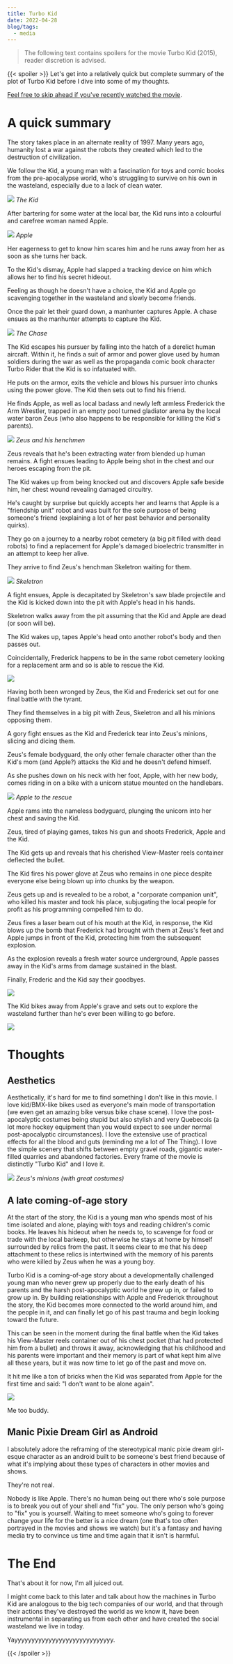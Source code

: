 ```yaml
---
title: Turbo Kid
date: 2022-04-28
blog/tags:
  - media
---
```


> The following text contains spoilers for the movie Turbo Kid (2015), reader
> discretion is advised.

<!--more-->

{{< spoiler >}} Let's get into a relatively quick but complete summary of the
plot of Turbo Kid before I dive into some of my thoughts.

[Feel free to skip ahead if you've recently watched the movie](#thoughts).

# A quick summary

The story takes place in an alternate reality of 1997. Many years ago, humanity
lost a war against the robots they created which led to the destruction of
civilization.

We follow the Kid, a young man with a fascination for toys and comic books from
the pre-apocalypse world, who's struggling to survive on his own in the
wasteland, especially due to a lack of clean water.

![](turbo_kid.png) _The Kid_

After bartering for some water at the local bar, the Kid runs into a colourful
and carefree woman named Apple.

![](apple.png) _Apple_

Her eagerness to get to know him scares him and he runs away from her as soon as
she turns her back.

To the Kid's dismay, Apple had slapped a tracking device on him which allows her
to find his secret hideout.

Feeling as though he doesn't have a choice, the Kid and Apple go scavenging
together in the wasteland and slowly become friends.

Once the pair let their guard down, a manhunter captures Apple. A chase ensues
as the manhunter attempts to capture the Kid.

![](chase.png) _The Chase_

The Kid escapes his pursuer by falling into the hatch of a derelict human
aircraft. Within it, he finds a suit of armor and power glove used by human
soldiers during the war as well as the propaganda comic book character Turbo
Rider that the Kid is so infatuated with.

He puts on the armor, exits the vehicle and blows his pursuer into chunks using
the power glove. The Kid then sets out to find his friend.

He finds Apple, as well as local badass and newly left armless Frederick the Arm
Wrestler, trapped in an empty pool turned gladiator arena by the local water
baron Zeus (who also happens to be responsible for killing the Kid's parents).

![](podium.png) _Zeus and his henchmen_

Zeus reveals that he's been extracting water from blended up human remains. A
fight ensues leading to Apple being shot in the chest and our heroes escaping
from the pit.

The Kid wakes up from being knocked out and discovers Apple safe beside him, her
chest wound revealing damaged circuitry.

He's caught by surprise but quickly accepts her and learns that Apple is a
"friendship unit" robot and was built for the sole purpose of being someone's
friend (explaining a lot of her past behavior and personality quirks).

They go on a journey to a nearby robot cemetery (a big pit filled with dead
robots) to find a replacement for Apple's damaged bioelectric transmitter in an
attempt to keep her alive.

They arrive to find Zeus's henchman Skeletron waiting for them.

![](skeletron.png) _Skeletron_

A fight ensues, Apple is decapitated by Skeletron's saw blade projectile and the
Kid is kicked down into the pit with Apple's head in his hands.

Skeletron walks away from the pit assuming that the Kid and Apple are dead (or
soon will be).

The Kid wakes up, tapes Apple's head onto another robot's body and then passes
out.

Coincidentally, Frederick happens to be in the same robot cemetery looking for a
replacement arm and so is able to rescue the Kid.

![](frederick.png)

Having both been wronged by Zeus, the Kid and Frederick set out for one final
battle with the tyrant.

They find themselves in a big pit with Zeus, Skeletron and all his minions
opposing them.

A gory fight ensues as the Kid and Frederick tear into Zeus's minions, slicing
and dicing them.

Zeus's female bodyguard, the only other female character other than the Kid's
mom (and Apple?) attacks the Kid and he doesn't defend himself.

As she pushes down on his neck with her foot, Apple, with her new body, comes
riding in on a bike with a unicorn statue mounted on the handlebars.

![](unicorn.png) _Apple to the rescue_

Apple rams into the nameless bodyguard, plunging the unicorn into her chest and
saving the Kid.

Zeus, tired of playing games, takes his gun and shoots Frederick, Apple and the
Kid.

The Kid gets up and reveals that his cherished View-Master reels container
deflected the bullet.

The Kid fires his power glove at Zeus who remains in one piece despite everyone
else being blown up into chunks by the weapon.

Zeus gets up and is revealed to be a robot, a "corporate companion unit", who
killed his master and took his place, subjugating the local people for profit as
his programming compelled him to do.

Zeus fires a laser beam out of his mouth at the Kid, in response, the Kid blows
up the bomb that Frederick had brought with them at Zeus's feet and Apple jumps
in front of the Kid, protecting him from the subsequent explosion.

As the explosion reveals a fresh water source underground, Apple passes away in
the Kid's arms from damage sustained in the blast.

Finally, Frederic and the Kid say their goodbyes.

![](goodbyes.png)

The Kid bikes away from Apple's grave and sets out to explore the wasteland
further than he's ever been willing to go before.

![](end.png)

# Thoughts

## Aesthetics

Aesthetically, it's hard for me to find something I don't like in this movie. I
love kid/BMX-like bikes used as everyone's main mode of transportation (we even
get an amazing bike versus bike chase scene). I love the post-apocalyptic
costumes being stupid but also stylish and very Quebecois (a lot more hockey
equipment than you would expect to see under normal post-apocalyptic
circumstances). I love the extensive use of practical effects for all the blood
and guts (reminding me a lot of The Thing). I love the simple scenery that
shifts between empty gravel roads, gigantic water-filled quarries and abandoned
factories. Every frame of the movie is distinctly "Turbo Kid" and I love it.

![](crowd.png) _Zeus's minions (with great costumes)_

## A late coming-of-age story

At the start of the story, the Kid is a young man who spends most of his time
isolated and alone, playing with toys and reading children's comic books. He
leaves his hideout when he needs to, to scavenge for food or trade with the
local barkeep, but otherwise he stays at home by himself surrounded by relics
from the past. It seems clear to me that his deep attachment to these relics is
intertwined with the memory of his parents who were killed by Zeus when he was a
young boy.

Turbo Kid is a coming-of-age story about a developmentally challenged young man
who never grew up properly due to the early death of his parents and the harsh
post-apocalyptic world he grew up in, or failed to grow up in. By building
relationships with Apple and Frederick throughout the story, the Kid becomes
more connected to the world around him, and the people in it, and can finally
let go of his past trauma and begin looking toward the future.

This can be seen in the moment during the final battle when the Kid takes his
View-Master reels container out of his chest pocket (that had protected him from
a bullet) and throws it away, acknowledging that his childhood and his parents
were important and their memory is part of what kept him alive all these years,
but it was now time to let go of the past and move on.

It hit me like a ton of bricks when the Kid was separated from Apple for the
first time and said: "I don't want to be alone again".

![](walk.png)

Me too buddy.

## Manic Pixie Dream Girl as Android

I absolutely adore the reframing of the stereotypical manic pixie dream
girl-esque character as an android built to be someone's best friend because of
what it's implying about these types of characters in other movies and shows.

They're not real.

Nobody is like Apple. There's no human being out there who's sole purpose is to
break you out of your shell and "fix" you. The only person who's going to "fix"
you is yourself. Waiting to meet someone who's going to forever change your life
for the better is a nice dream (one that's too often portrayed in the movies and
shows we watch) but it's a fantasy and having media try to convince us time and
time again that it isn't is harmful.

# The End

That's about it for now, I'm all juiced out.

I might come back to this later and talk about how the machines in Turbo Kid are
analogous to the big tech companies of our world, and that through their actions
they've destroyed the world as we know it, have been instrumental in separating
us from each other and have created the social wasteland we live in today.

Yayyyyyyyyyyyyyyyyyyyyyyyyyyyyy.

{{< /spoiler >}}
